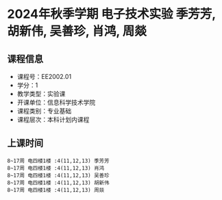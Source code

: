 # 2024年秋季学期 电子技术实验 季芳芳, 胡新伟, 吴善珍, 肖鸿, 周燚






## 课程信息

- 课程号：EE2002.01
- 学分：1
- 教学类型：实验课
- 开课单位：信息科学技术学院
- 课程类别：专业基础
- 课程层次：本科计划内课程

## 上课时间

```
8~17周 电四楼1楼 :4(11,12,13) 季芳芳
8~17周 电四楼1楼 :4(11,12,13) 肖鸿
8~17周 电四楼1楼 :4(11,12,13) 吴善珍
8~17周 电四楼1楼 :4(11,12,13) 胡新伟
8~17周 电四楼1楼 :4(11,12,13) 周燚
```

